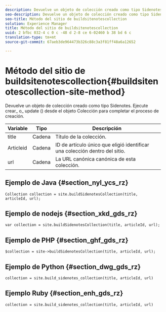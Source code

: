 ```yaml
---
description: Devuelve un objeto de colección creado como tipo Sidenotes. Ejecute crear_ o_ update () desde el objeto Colección para completar el proceso de creación.
seo-description: Devuelve un objeto de colección creado como tipo Sidenotes. Ejecute crear_ o_ update () desde el objeto Colección para completar el proceso de creación.
seo-title: Método del sitio de buildsitenotescollection
solution: Experience Manager
title: Método del sitio de buildsitenotescollection
uuid: 2 bfbc 032-4 c 0 c -48 d 2-8 ce 6-02460 b 38 bd 6 c
translation-type: tm+mt
source-git-commit: 67aeb3de964473b326c88c3a3f81ff48a6a12652

---
```



# Método del sitio de buildsitenotescollection{#buildsitenotescollection-site-method}

Devuelve un objeto de colección creado como tipo Sidenotes. Ejecute crear_ o_ update () desde el objeto Colección para completar el proceso de creación.

| Variable | Tipo | Descripción |
|--- |--- |--- |
| title | Cadena | Título de la colección. |
| Articleid | Cadena | ID de artículo único que eligió identificar una colección dentro del sitio. |
| url | Cadena | La URL canónica canónica de esta colección. |

## Ejemplo de Java {#section_nyl_ycs_rz}

```
Collection collection = site.buildSidenotesCollection(title, articleId, url); 
```

## Ejemplo de nodejs {#section_xkd_gds_rz}

```
var collection = site.buildSidenotesCollection(title, articleId, url); 
```

## Ejemplo de PHP {#section_ghf_gds_rz}

```
$collection = site->buildSidenotesCollection(title, articleId, url); 
```

## Ejemplo de Python {#section_dwg_gds_rz}

```
collection = site.build_sidenotes_collection(title, articleId, url) 
```

## Ejemplo Ruby {#section_enh_gds_rz}

```
collection = site.build_sidenotes_collection(title, articleId, url) 
```
